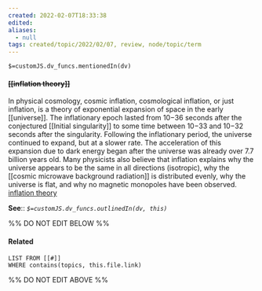 ```yaml
---
created: 2022-02-07T18:33:38 
edited: 
aliases:
  - null
tags: created/topic/2022/02/07, review, node/topic/term
---
```

`$=customJS.dv_funcs.mentionedIn(dv)`

#### <s class="topic-title">[[inflation theory]]</s> 

In physical cosmology, cosmic inflation, cosmological inflation, or just inflation, is a theory of exponential expansion of space in the early [[universe]]. The inflationary epoch lasted from 10−36 seconds after the conjectured [[Initial singularity]] to some time between 10−33 and 10−32 seconds after the singularity. Following the inflationary period, the universe continued to expand, but at a slower rate. The acceleration of this expansion due to dark energy began after the universe was already over 7.7 billion years old.
Many physicists also believe that inflation explains why the universe appears to be the same in all directions (isotropic), why the [[cosmic microwave background radiation]] is distributed evenly, why the universe is flat, and why no magnetic monopoles have been observed.
[inflation theory](https://en.wikipedia.org/wiki/Inflation%20(cosmology))

**See**::
*`$=customJS.dv_funcs.outlinedIn(dv, this)`*

%% DO NOT EDIT BELOW %%

#### Related 

```dataview
LIST FROM [[#]]
WHERE contains(topics, this.file.link)
```
%% DO NOT EDIT ABOVE %%
